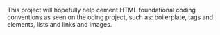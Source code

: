 This project will hopefully help cement HTML foundational coding conventions as seen on the oding project, such as: boilerplate, tags and elements, lists and links and images.
